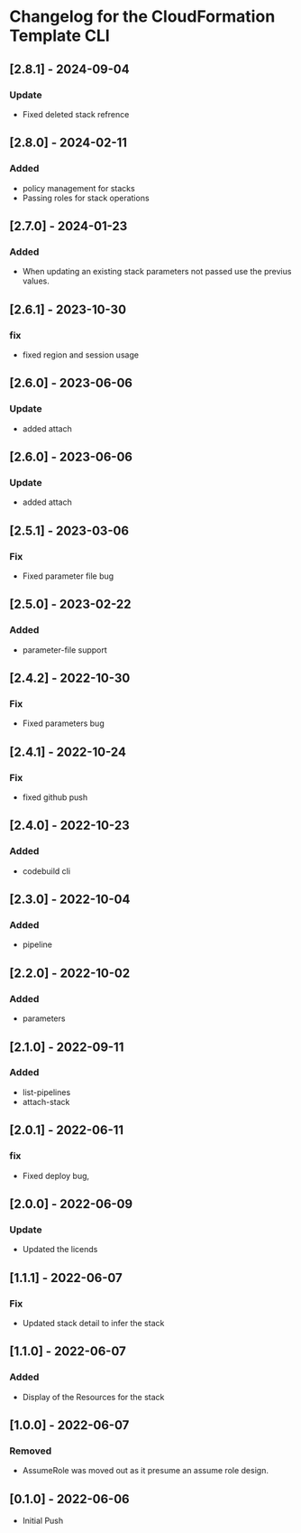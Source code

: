 # Changelog for the CloudFormation Template CLI


## [2.8.1] - 2024-09-04

### Update

- Fixed deleted stack refrence

## [2.8.0] - 2024-02-11

### Added

- policy management for stacks
- Passing roles for stack operations

## [2.7.0] - 2024-01-23

### Added

- When updating an existing stack parameters not passed use the previus values.

## [2.6.1] - 2023-10-30

### fix

- fixed region and session usage

## [2.6.0] - 2023-06-06

### Update

- added attach

## [2.6.0] - 2023-06-06

### Update

- added attach

## [2.5.1] - 2023-03-06

### Fix

- Fixed parameter file bug

## [2.5.0] - 2023-02-22

### Added

- parameter-file support

## [2.4.2] - 2022-10-30

### Fix

- Fixed parameters bug

## [2.4.1] - 2022-10-24

### Fix

- fixed github push

## [2.4.0] - 2022-10-23

### Added

- codebuild cli

## [2.3.0] - 2022-10-04

### Added

- pipeline

## [2.2.0] - 2022-10-02

### Added

- parameters

## [2.1.0] - 2022-09-11

### Added

- list-pipelines
- attach-stack

## [2.0.1] - 2022-06-11

### fix

- Fixed deploy bug,

## [2.0.0] - 2022-06-09

### Update

- Updated the licends

## [1.1.1] - 2022-06-07

### Fix

- Updated stack detail to infer the stack

## [1.1.0] - 2022-06-07

### Added

- Display of the Resources for the stack

## [1.0.0] - 2022-06-07

### Removed

- AssumeRole was moved out as it presume an assume role design.

## [0.1.0] - 2022-06-06

- Initial Push
